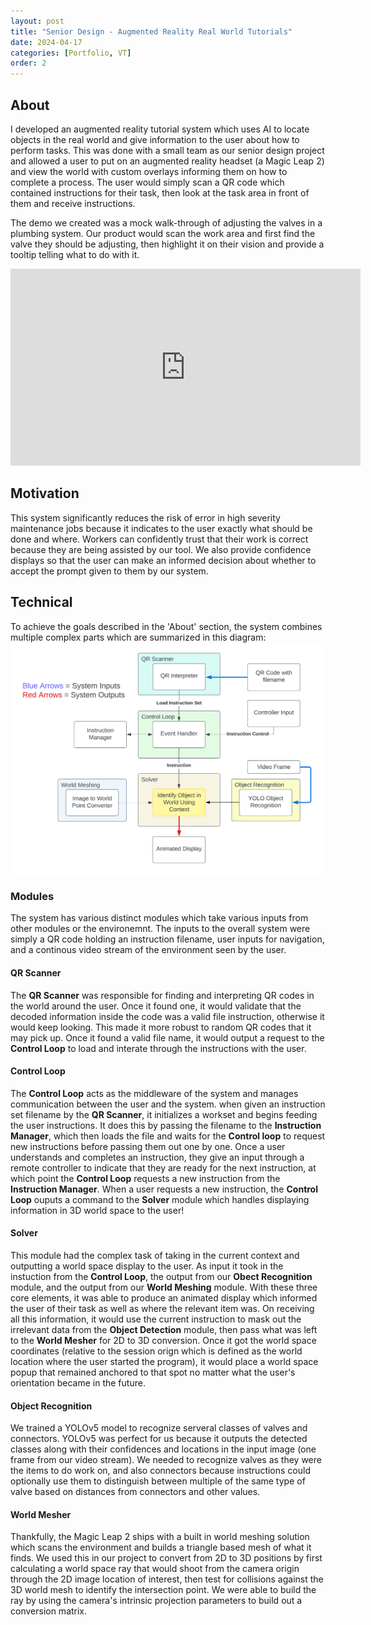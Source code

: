 ```yaml
---
layout: post
title: "Senior Design - Augmented Reality Real World Tutorials"
date: 2024-04-17
categories: [Portfolio, VT]
order: 2
---
```



## About
I developed an augmented reality tutorial system which uses AI to locate objects in the real world and give information to the user about how to perform tasks. This was done with a small team as our senior design project and allowed a user to put on an augmented reality headset (a Magic Leap 2) and view the world with custom overlays informing them on how to complete a process. The user would simply scan a QR code which contained instructions for their task, then look at the task area in front of them and receive instructions. 

The demo we created was a mock walk-through of adjusting the valves in a plumbing system. Our product would scan the work area and first find the valve they should be adjusting, then highlight it on their vision and provide a tooltip telling what to do with it.

<iframe width="560" height="315" src="https://youtube.com/embed/4O7g0mJ1wfA?si=uGhWmBBeA-DJccmF" title="YouTube video player" frameborder="0" allow="accelerometer; autoplay; clipboard-write; encrypted-media; gyroscope; picture-in-picture; web-share" referrerpolicy="strict-origin-when-cross-origin" allowfullscreen></iframe>

## Motivation
This system significantly reduces the risk of error in high severity maintenance jobs because it indicates to the user exactly what should be done and where. Workers can confidently trust that their work is correct because they are being assisted by our tool. We also provide confidence displays so that the user can make an informed decision about whether to accept the prompt given to them by our system.

## Technical
To achieve the goals described in the 'About' section, the system combines multiple complex parts which are summarized in this diagram:
![alt text](../assets/images/ar-project/ar-system.png)

### Modules
The system has various distinct modules which take various inputs from other modules or the environemnt. The inputs to the overall system were simply a QR code holding an instruction filename, user inputs for navigation, and a continous video stream of the environment seen by the user. 

#### QR Scanner
The **QR Scanner** was responsible for finding and interpreting QR codes in the world around the user. Once it found one, it would validate that the decoded information inside the code was a valid file instruction, otherwise it would keep looking. This made it more robust to random QR codes that it may pick up. Once it found a valid file name, it would output a request to the **Control Loop** to load and interate through the instructions with the user.

#### Control Loop
The **Control Loop** acts as the middleware of the system and manages communication between the user and the system. when given an instruction set filename by the **QR Scanner**, it initializes a workset and begins feeding the user instructions. It does this by passing the filename to the **Instruction Manager**, which then loads the file and waits for the **Control loop** to request new instructions before
passing them out one by one. Once a user understands and completes an instruction, they give an input through a remote controller to indicate that they are ready for the next instruction, 
at which point the **Control Loop** requests a new instruction from the **Instruction Manager**. When a user requests a new instruction, the **Control Loop** ouputs a command to the **Solver** module which handles displaying information in 3D world space to the user!

#### Solver
This module had the complex task of taking in the current context and outputting a world space display to the user. As input it took in the instuction from the **Control Loop**, the output from our **Obect Recognition** module, and the output from our **World Meshing** module. With these three core elements, it was able to produce an animated display which informed the user of their task as well as where the relevant item was. On receiving all this information, it would use the current instruction to mask out the irrelevant data from the **Object Detection** module, then pass what was left to the **World Mesher** for 2D to 3D conversion. Once it got the world space coordinates (relative to the session orign which is defined as the world location where the user started the program), it would place a world space popup that remained anchored to that spot no matter what the user's orientation became in the future.

#### Object Recognition
We trained a YOLOv5 model to recognize serveral classes of valves and connectors. YOLOv5 was perfect for us because it outputs the detected classes along with their confidences and locations in the input image (one frame from our video stream). We needed to recognize valves as they were the items to do work on, and also connectors because instructions could optionally use them to distinguish between multiple of the same type of valve based on distances from connectors and other values.

#### World Mesher
Thankfully, the Magic Leap 2 ships with a built in world meshing solution which scans the environment and builds a triangle based mesh of what it finds. We used this in our project to convert from 2D to 3D positions by first calculating a world space ray that would shoot from the camera origin through the 2D image location of interest, then test for collisions against the 3D world mesh to identify the intersection point. We were able to build the ray by using the camera's intrinsic projection parameters to build out a conversion matrix. 